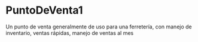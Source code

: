 # PuntoDeVenta1
Un punto de venta generalmente de uso para una ferretería, con manejo de inventario, ventas rápidas, manejo de ventas al mes
